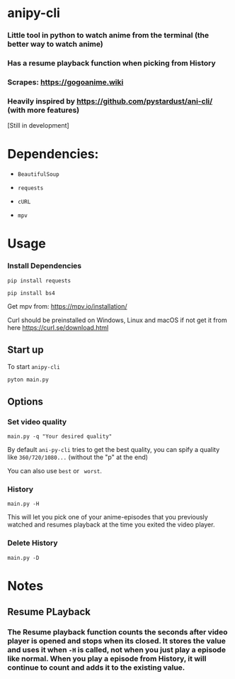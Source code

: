 # anipy-cli
### Little tool in python to watch anime from the terminal (the better way to watch anime)
### Has a resume playback function when  picking from History

### Scrapes: https://gogoanime.wiki

### Heavily inspired by https://github.com/pystardust/ani-cli/ (with more features)

[Still in development]

# Dependencies:

- `BeautifulSoup`

- `requests`

- `cURL`

- `mpv`


# Usage

### Install Dependencies

`pip install requests`

`pip install bs4`

Get mpv from: https://mpv.io/installation/

Curl should be preinstalled on Windows, Linux and macOS if not get it from here https://curl.se/download.html

## Start up 
To start `anipy-cli`

`pyton main.py`

## Options
### Set video quality
`main.py -q "Your desired quality"` 

By default `ani-py-cli` tries to get the best quality, you can spify a quality like `360/720/1080...` (without the "p" at the end)

You can also use  `best` or ` worst`.

### History
`main.py -H`

This will let you pick one of your anime-episodes that you previously watched and resumes playback at the time you exited the video player.


### Delete History

`main.py -D`

# Notes
## Resume PLayback
### The Resume playback function counts the seconds after video player is opened and stops when its closed. It stores the value and uses it when `-H` is called, not when you just play a episode like normal. When you play a episode from History, it will continue to count and adds it to the existing value.   
